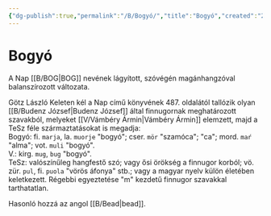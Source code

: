```yaml
---
{"dg-publish":true,"permalink":"/B/Bogyó/","title":"Bogyó","created":"2023-12-03T06:28","updated":"2024-10-24T22:16"}
---
```



# Bogyó

A Nap [[B/BOG\|BOG]] nevének lágyított, szóvégén magánhangzóval balanszírozott változata.  

Götz László Keleten kél a Nap című könyvének 487. oldalától tallózik olyan [[B/Budenz József\|Budenz József]] által finnugornak meghatározott szavakból, melyeket [[V/Vámbéry Ármin\|Vámbéry Ármin]] elemzett, majd a TeSz féle származtatásokat is megadja:  
Bogyó: fi. `marja`, la. `muorje` "bogyó"; cser. `mör` "szamóca"; "ca"; mord. `maŕ` "alma"; vot. `muli` "bogyó".   
V.: kirg. `mug`, `bug` "bogyó".  
TeSz: valószínűleg hangfestő szó; vagy ősi örökség a finnugor korból; vö. zür. `pul`, fi. `puola` "vörös áfonya" stb.; vagy a magyar nyelv külön életében keletkezett. Régebbi egyeztetése "m" kezdetű finnugor szavakkal tarthatatlan.  

Hasonló hozzá az angol [[B/Bead\|bead]].  